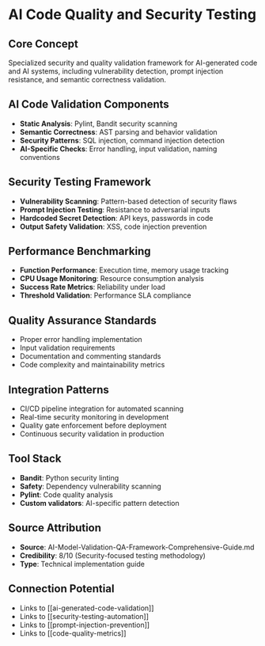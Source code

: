 # AI Code Quality and Security Testing

## Core Concept
Specialized security and quality validation framework for AI-generated code and AI systems, including vulnerability detection, prompt injection resistance, and semantic correctness validation.

## AI Code Validation Components
- **Static Analysis**: Pylint, Bandit security scanning
- **Semantic Correctness**: AST parsing and behavior validation
- **Security Patterns**: SQL injection, command injection detection
- **AI-Specific Checks**: Error handling, input validation, naming conventions

## Security Testing Framework
- **Vulnerability Scanning**: Pattern-based detection of security flaws
- **Prompt Injection Testing**: Resistance to adversarial inputs
- **Hardcoded Secret Detection**: API keys, passwords in code
- **Output Safety Validation**: XSS, code injection prevention

## Performance Benchmarking
- **Function Performance**: Execution time, memory usage tracking
- **CPU Usage Monitoring**: Resource consumption analysis
- **Success Rate Metrics**: Reliability under load
- **Threshold Validation**: Performance SLA compliance

## Quality Assurance Standards
- Proper error handling implementation
- Input validation requirements
- Documentation and commenting standards
- Code complexity and maintainability metrics

## Integration Patterns
- CI/CD pipeline integration for automated scanning
- Real-time security monitoring in development
- Quality gate enforcement before deployment
- Continuous security validation in production

## Tool Stack
- **Bandit**: Python security linting
- **Safety**: Dependency vulnerability scanning
- **Pylint**: Code quality analysis
- **Custom validators**: AI-specific pattern detection

## Source Attribution
- **Source**: AI-Model-Validation-QA-Framework-Comprehensive-Guide.md
- **Credibility**: 8/10 (Security-focused testing methodology)
- **Type**: Technical implementation guide

## Connection Potential
- Links to [[ai-generated-code-validation]]
- Links to [[security-testing-automation]]
- Links to [[prompt-injection-prevention]]
- Links to [[code-quality-metrics]]